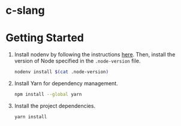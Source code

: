 # c-slang

# Getting Started

1. Install nodenv by following the instructions [here](https://github.com/nodenv/nodenv#installation).
   Then, install the version of Node specified in the `.node-version` file.
   ```sh
   nodenv install $(cat .node-version)
   ```
1. Install Yarn for dependency management.
   ```sh
   npm install --global yarn
   ```
1. Install the project dependencies.
   ```sh
   yarn install
   ```
